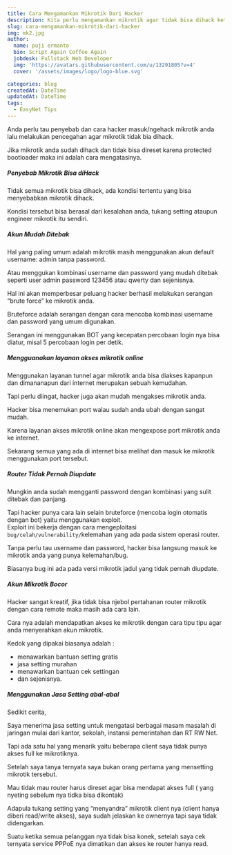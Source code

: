 ```yaml
---
title: Cara Mengamankan Mikrotik Dari Hacker
description: Kita perlu mengamankan mikrotik agar tidak bisa dihack ketika terhubung ke jaringan internet. Hacker punya banyak cara untuk ngeHack mikrotik anda, mikrotik akan disandera dengan cara diubah password dan diaktifkan protected bootloader agar tidak bisa direset lalu meminta uang tebusan...
slug: cara-mengamankan-mikrotik-dari-hacker
img: mk2.jpg
author:
  name: puji ermanto
  bio: Script Again Coffee Again
  jobdesk: Fullstack Web Developer
  img: 'https://avatars.githubusercontent.com/u/13291805?v=4'
  cover: '/assets/images/logo/logo-blue.svg'

categories: blog
createdAt: DateTime
updatedAt: DateTime
tags:
  - EasyNet Tips
---  
```


Anda perlu tau penyebab dan cara hacker masuk/ngehack mikrotik anda lalu melakukan pencegahan agar mikrotik tidak bia dihack.

Jika mikrotik anda sudah dihack dan tidak bisa direset karena protected bootloader maka ini adalah cara mengatasinya.  

##### Penyebab Mikrotik Bisa diHack  
Tidak semua mikrotik bisa dihack, ada kondisi tertentu yang bisa menyebabkan mikrotik dihack.

Kondisi tersebut bisa berasal dari kesalahan anda, tukang setting ataupun engineer mikrotik itu sendiri.  

##### Akun Mudah Ditebak  
Hal yang paling umum adalah mikrotik masih menggunakan akun default username: admin tanpa password.

Atau menggukan kombinasi username dan password yang mudah ditebak seperti user admin password 123456 atau qwerty dan sejenisnya.

Hal ini akan memperbesar peluang hacker berhasil melakukan serangan “brute force” ke mikrotik anda.  

Bruteforce adalah serangan dengan cara mencoba kombinasi username dan password yang umum digunakan.

Serangan ini menggunakan BOT yang kecepatan percobaan login nya bisa diatur, misal 5 percobaan login per detik.  

##### Mengguanakan layanan akses mikrotik online  
Menggunakan layanan tunnel agar mikrotik anda bisa diakses kapanpun dan dimananapun dari internet merupakan sebuah kemudahan.

Tapi perlu diingat, hacker juga akan mudah mengakses mikrotik anda.

Hacker bisa menemukan port walau sudah anda ubah dengan sangat mudah.

Karena layanan akses mikrotik online akan mengexpose port mikrotik anda ke internet.

Sekarang semua yang ada di internet bisa melihat dan masuk ke mikrotik menggunakan port tersebut.  

##### Router Tidak Pernah Diupdate  
Mungkin anda sudah mengganti password dengan kombinasi yang sulit ditebak dan panjang.

Tapi hacker punya cara lain selain bruteforce (mencoba login otomatis dengan bot) yaitu menggunakan exploit.  
Exploit ini bekerja dengan cara mengeploitasi ```bug/celah/vulnerability/```kelemahan yang ada pada sistem operasi router.

Tanpa perlu tau username dan password, hacker bisa langsung masuk ke mikrotik anda yang punya kelemahan/bug.

Biasanya bug ini ada pada versi mikrotik jadul yang tidak pernah diupdate.  

##### Akun Mikrotik Bocor  
Hacker sangat kreatif, jika tidak bisa njebol pertahanan router mikrotik dengan cara remote maka masih ada cara lain.

Cara nya adalah mendapatkan akses ke mikrotik dengan cara tipu tipu agar anda menyerahkan akun mikrotik.

Kedok yang dipakai biasanya adalah :  
- menawarkan bantuan setting gratis
- jasa setting murahan
- menawarkan bantuan cek settingan
- dan sejenisnya.  


##### Menggunakan Jasa Setting abal-abal  
Sedikit cerita,

Saya menerima jasa setting untuk mengatasi berbagai masam masalah di jaringan mulai dari kantor, sekolah, instansi pemerintahan dan RT RW Net.

Tapi ada satu hal yang menarik yaitu beberapa client saya tidak punya akses full ke mikrotiknya.

Setelah saya tanya ternyata saya bukan orang pertama yang mensetting mikrotik tersebut.

Mau tidak mau router harus direset agar bisa mendapat akses full ( yang nyeting sebelum nya tidka bisa dikontak)

Adapula tukang setting yang “menyandra” mikrotik client nya (client hanya diberi read/write akses), saya sudah jelaskan ke ownernya tapi saya tidak didengarkan.  

Suatu ketika semua pelanggan nya tidak bisa konek, setelah saya cek ternyata service PPPoE nya dimatikan dan akses ke router hanya read.

